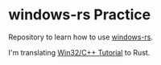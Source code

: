 # windows-rs Practice

Repository to learn how to use [windows-rs](https://github.com/microsoft/windows-rs).

I'm translating [Win32/C++ Tutorial](https://docs.microsoft.com/en-us/windows/win32/learnwin32/learn-to-program-for-windows) to Rust.
